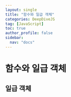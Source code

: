 ```yaml
---
layout: single
title: "함수와 일급 객체"
categories: DeepDiveJS
tag: [JavaScript]
toc: true
author_profile: false
sidebar:
  nav: "docs"
---
```


# 함수와 일급 객체

## 일급 객체

